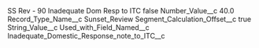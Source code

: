<?xml version="1.0" encoding="UTF-8"?>
<CustomMetadata xmlns="http://soap.sforce.com/2006/04/metadata" xmlns:xsi="http://www.w3.org/2001/XMLSchema-instance" xmlns:xsd="http://www.w3.org/2001/XMLSchema">
    <label>SS Rev - 90 Inadequate Dom Resp to ITC</label>
    <protected>false</protected>
    <values>
        <field>Number_Value__c</field>
        <value xsi:type="xsd:double">40.0</value>
    </values>
    <values>
        <field>Record_Type_Name__c</field>
        <value xsi:type="xsd:string">Sunset_Review</value>
    </values>
    <values>
        <field>Segment_Calculation_Offset__c</field>
        <value xsi:type="xsd:boolean">true</value>
    </values>
    <values>
        <field>String_Value__c</field>
        <value xsi:nil="true"/>
    </values>
    <values>
        <field>Used_with_Field_Named__c</field>
        <value xsi:type="xsd:string">Inadequate_Domestic_Response_note_to_ITC__c</value>
    </values>
</CustomMetadata>

